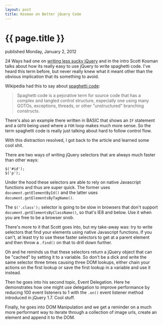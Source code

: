 ```yaml
---
layout: post
title: Kosman on Better jQuery Code
---
```


{{ page.title }}
================

<p id="articleDate">published Monday, January 2, 2012</p>

24 Ways had one on [writing less sucky jQuery](http://24ways.org/2011/your-jquery-now-with-less-suck) and in the intro Scott Kosman talks about how its really easy to use jQuery to write spaghetti code. I've heard this term before, but never really knew what it meant other than the obvious implication that its something to avoid.

Wikipedia had this to say about [spaghetti code](http://en.wikipedia.org/wiki/Spaghetti_code):

> Spaghetti code is a pejorative term for source code that has a complex and tangled control structure, especially one using many GOTOs, exceptions, threads, or other "unstructured" branching constructs.

There's also an example there written in BASIC that shows an `IF` statement and a `GOTO` being used where a `FOR` loop makes much more sense. So the term spaghetti code is really just talking about hard to follow control flow.

With this distraction resolved, I got back to the article and learned some cool shit.

There are two ways of writing jQuery selectors that are always much faster than other ways:

	$('#id');
	$('p');

Under the hood these selectors are able to rely on native Javascript functions and thus are super quick. The former uses `document.getElementById()` and the latter uses `document.getElementsByTagName()`.

The `$('.class');` selector is going to be slow in browsers that don't support `document.getElementsByClassName()`, so that's IE8 and below. Use it when you are free to be a browser snob.

There's more to it that Scott goes into, but my take-away was: try to write selectors that find your elements using native Javascript functions. If you can't, at least try to use these faster selectors to get at a parent element and then throw a `.find()` on that to drill down further.

Oh and he reminds us that these selectors return a jQuery object that can be "cached" by setting it to a variable. So don't be a dick and write the same selector three times causing three DOM lookups, either chain your actions on the first lookup or save the first lookup in a variable and use it instead.

Then he goes into his second topic, Event Delegation. Here he demonstrates how one might use delegation to improve performance by reducing 100 event listeners to 1 with the `.on()` event listener method introduced in jQuery 1.7. Cool stuff.

Finally, he goes into DOM Manipulation and we get a reminder on a much more performant way to iterate through a collection of image urls, create an element and append it to the DOM.